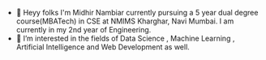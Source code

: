 - 👋 Heyy folks I'm Midhir Nambiar currently pursuing a 5 year dual degree course(MBATech) in CSE at NMIMS Kharghar, Navi Mumbai. I am currently in my 2nd year of Engineering.
- 👀 I’m interested in the fields of Data Science , Machine Learning , Artificial Intelligence and Web Development as well.


<!---
Midhir12/Midhir12 is a ✨ special ✨ repository because its `README.md` (this file) appears on your GitHub profile.
You can click the Preview link to take a look at your changes.
--->
